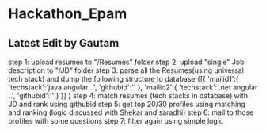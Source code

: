 # Hackathon_Epam
## Latest Edit by Gautam
step 1: upload resumes to "/Resumes" folder
step 2: upload "single" Job description to "/JD" folder
step 3: parse all the Resumes(using universal tech stack) and dump the following structure to database
    {[{
    'mailid1':{
        'techstack':'java angular ..',
        'githubid':''
    },
    'mailid2':{
        'techstack':'.net angular ..',
        'githubid':''
    }
    }]
    }
step 4: match resumes (tech stacks in database) with JD and rank using githubid
step 5: get top 20/30 profiles using matching and ranking (logic discussed with Shekar and saradhi)
step 6: mail to those profiles with some questions
step 7: filter again using simple logic